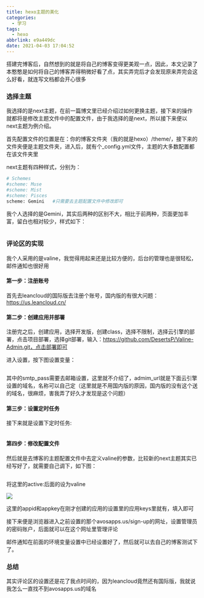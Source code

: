 ```yaml
---
title: hexo主题的美化
categories:
  - 学习
tags:
  - hexo
abbrlink: e9a449dc
date: 2021-04-03 17:04:52
---
```


搭建完博客后，自然想到的就是将自己的博客变得更美观一点，因此，本文记录了本憨憨是如何将自己的博客弄得稍微好看了点，其实弄完后才会发现原来弄完会这么好看，就连写文档都会开心很多<!--more-->

### 选择主题

我选择的是next主题，在前一篇博文里已经介绍过如何更换主题，接下来的操作就都将是修改主题文件中的配置文件，由于我选择的是next，所以接下来便以next主题为例介绍。

首先配置文件的位置是在：你的博客文件夹（我的就是hexo）/theme/，接下来的文件夹便是主题文件夹，进入后，就有个_config.yml文件，主题的大多数配置都在该文件夹里

next主题有四种样式，分别为：

```bash
# Schemes
#scheme: Muse
#scheme: Mist
#scheme: Pisces
scheme: Gemini   #只需要去主题配置文件中修改即可
```

我个人选择的是Gemini，其实后两种的区别不大，相比于前两种，页面更加丰富，留白也相对较少，样式如下：

<img src="https://cdn.makiru.top/images/image-20210404211542968.png" alt="" style="zoom: 25%;" />

### 评论区的实现

我个人采用的是valine，我觉得用起来还是比较方便的，后台的管理也是很轻松，邮件通知也很好用

#### 第一步：注册账号

首先去leancloud的国际版去注册个账号，国内版的有很大问题：https://us.leancloud.cn/

#### 第二步：创建应用并部署

注册完之后，创建应用，选择开发版，创建class，选择不限制，选择云引擎的部署，点击项目部署，选择git部署，输入：https://github.com/DesertsP/Valine-Admin.git，点击部署即可

进入设置，按下图设置变量：

<img src="https://cdn.makiru.top/images/2021040492335.png" alt="" style="zoom:33%;" />

​	其中的smtp_pass需要去邮箱设置，这里就不介绍了，admim_url就是下面云引擎设置的域名，名称可以自己定（这里就是不用国内版的原因，国内版的没有这个送的域名，很麻烦，害我弄了好久才发现是这个问题）

#### 第三步：设置定时任务

接下来就是设置下定时任务:

<img src="https://cdn.makiru.top/images/image-20210404212733906.png" alt="" style="zoom:33%;" />

#### 第四步：修改配置文件

然后就是去博客的主题配置文件中去定义valine的参数，比较新的next主题其实已经写好了，就需要自己调下，如下图：

<img src="https://cdn.makiru.top/images/image-20210404213025705.png" alt="" style="zoom: 50%;" />

将这里的active:后面的设为valine

![](https://cdn.makiru.top/images/image-20210404213215679.png)

这里的appid和appkey在刚才创建的应用的设置里的应用keys里就有，填入即可

接下来便是浏览器进入之前设置的那个avosapps.us/sign-up的网址，设置管理员的密码账户，后面就可以在这个网址里管理评论

邮件通知在前面的环境变量设置中已经设置好了，然后就可以去自己的博客测试下了。

### 总结

其实评论区的设置还是花了我点时间的，因为leancloud竟然还有国际版，我就说我怎么一直找不到avosapps.us的域名